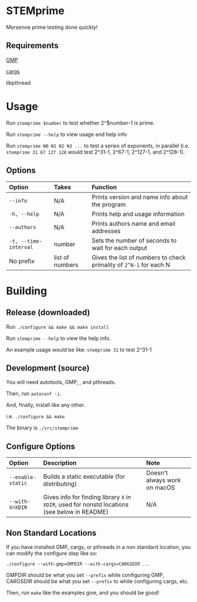 # STEMprime

Mersenne prime testing done quickly! 

## Requirements 

[GMP](https://gmplib.org/#DOWNLOAD)

[cargs](https://github.com/chemicaldevelopment/cargs)

libpthread


# Usage

Run `stemprime $number` to test whether 2^$number-1 is prime.

Run `stemprime --help` to view usage and help info

Run `stemprime N0 N1 N2 N3 ...` to test a series of exponents, in parallel (i.e. `stemprime 31 67 127 128` would test 2^31-1, 2^67-1, 2^127-1, and 2^128-1).


## Options

| Option | Takes | Function |
|:------------- |:------------- |:----- |
| `--info` | N/A | Prints version and name info about the program |
| `-h, --help` | N/A | Prints help and usage information |
| `--authors` | N/A | Prints authors name and email addresses |
| `-t, --time-interval` | number | Sets the number of seconds to wait for each output |
| No prefix | list of numbers | Gives the list of numbers to check primality of `2^N-1` for each N |


# Building

## Release (downloaded)

Run `./configure && make && make install`

Run `stemprime --help` to view the help info.

An example usage would be like: `stemprime 31` to test 2^31-1


## Development (source)

You will need autotools, GMP, , and pthreads.

Then, run `autoconf -i`.

And, finally, install like any other.

i.e. `./configure && make`

The binary is `./src/stemprime`

## Configure Options

| Option | Description | Note |
|:------------- |:------------- |:----- |
| `--enable-static` | Builds a static executable (for distributing) | Doesn't always work on macOS |
| `--with-X=XDIR` | Gives info for finding library `X` in `XDIR`, used for nonstd locations (see below in README) | N/A |


## Non Standard Locations

If you have installed GMP, cargs, or pthreads in a non standard location, you can modify the configure step like so:

`./configure --with-gmp=GMPDIR --with-cargs=CARGSDIR ...`

GMPDIR should be what you set `--prefix` while configuring GMP, CARGSDIR should be what you set `--prefix` to while configuring cargs, etc.

Then, run `make` like the examples give, and you should be good!

